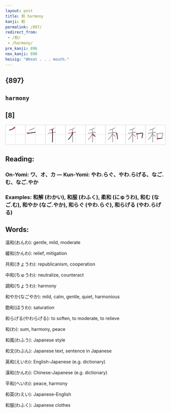 ```yaml
---
layout: post
title: 和 harmony
kanji: 和
permalink: /897/
redirect_from:
 - /和/
 - /harmony/
pre_kanji: 896
nex_kanji: 898
heisig: "Wheat . . . mouth."
---
```


## {897}

## `harmony`

## [8]

<div class="stroke"><img src="../images/E5928C.png" /></div>

## Reading:

### On-Yomi: ワ、オ、カ &mdash; Kun-Yomi: やわ.らぐ、やわ.らげる、なご.む、なご.やか

### Examples: 和解 (わかい), 和服 (わふく), 柔和 (にゅうわ), 和む (なご.む), 和やか (なご.やか), 和らぐ (やわ.らぐ), 和らげる (やわ.らげる)

## Words:

温和(おんわ): gentle, mild, moderate

緩和(かんわ): relief, mitigation

共和(きょうわ): republicanism, cooperation

中和(ちゅうわ): neutralize, counteract

調和(ちょうわ): harmony

和やか(なごやか): mild, calm, gentle, quiet, harmonious

飽和(ほうわ): saturation

和らげる(やわらげる): to soften, to moderate, to relieve

和(わ): sum, harmony, peace

和風(わふう): Japanese style

和文(わぶん): Japanese text, sentence in Japanese

英和(えいわ): English-Japanese (e.g. dictionary)

漢和(かんわ): Chinese-Japanese (e.g. dictionary)

平和(へいわ): peace, harmony

和英(わえい): Japanese-English

和服(わふく): Japanese clothes
